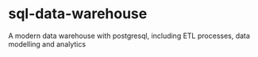 # sql-data-warehouse
A modern data warehouse with postgresql, including ETL processes, data modelling and analytics
